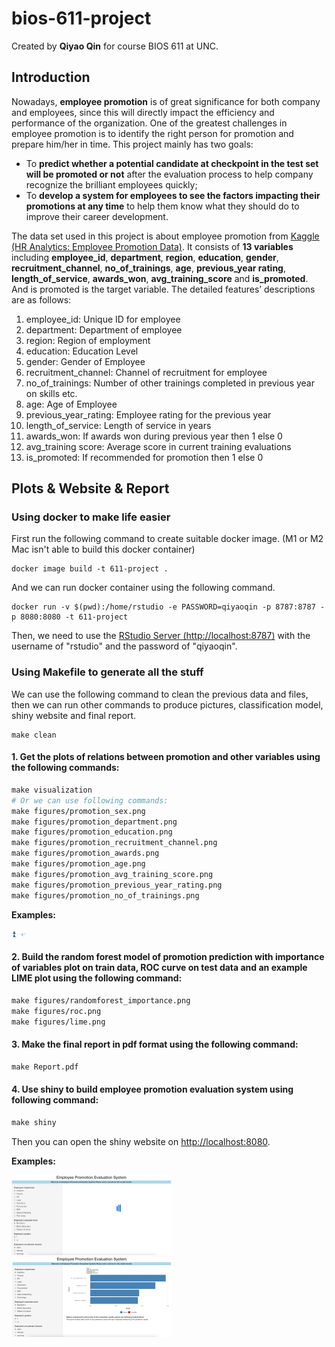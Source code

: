 # bios-611-project

Created by **Qiyao Qin** for course BIOS 611 at UNC.

## Introduction 

 Nowadays, **employee promotion** is of great significance for both company and employees, since this will directly impact the efficiency and performance of the organization. One of the greatest challenges in employee promotion is to identify the right person for promotion and prepare him/her in time. This project mainly has two goals:

* To **predict whether a potential candidate at checkpoint in the test set will be promoted or not** after the evaluation process to help company recognize the brilliant employees quickly;
* To **develop a system for employees to see the factors impacting their promotions at any time** to help them know what they should do to improve their career development.

The data set used in this project is about employee promotion from [Kaggle (HR Analytics: Employee Promotion Data)](https://www.kaggle.com/datasets/arashnic/hr-ana). It consists of **13 variables** including **employee_id**, **department**, **region**, **education**, **gender**, **recruitment_channel**, **no_of_trainings**, **age**, **previous_year rating**, **length_of_service**, **awards_won**, **avg_training_score** and **is_promoted**. And is promoted is the target variable. The detailed features’ descriptions are as follows:

1. employee_id: Unique ID for employee
2. department: Department of employee
3. region: Region of employment
4. education: Education Level
5. gender: Gender of Employee
6. recruitment_channel: Channel of recruitment for employee
7. no_of_trainings: Number of other trainings completed in previous year on skills etc.
8. age: Age of Employee
9. previous_year_rating: Employee rating for the previous year
10. length_of_service: Length of service in years
11. awards_won: If awards won during previous year then 1 else 0
12. avg_training score: Average score in current training evaluations
13. is_promoted: If recommended for promotion then 1 else 0

## Plots & Website & Report

### Using docker to make life easier

First run the following command to create suitable docker image. (M1 or M2 Mac isn't able to build this docker container)

```
docker image build -t 611-project .
```

And we can run docker container using the following command.

```
docker run -v $(pwd):/home/rstudio -e PASSWORD=qiyaoqin -p 8787:8787 -p 8080:8080 -t 611-project
```

Then, we need to use the [RStudio Server (http://localhost:8787)](http://localhost:8787) with the username of "rstudio" and the password of "qiyaoqin".

### Using Makefile to generate all the stuff

We can use the following command to clean the previous data and files, then we can run other commands to produce pictures, classification model, shiny website and final report.

```
make clean
```

#### 1. Get the plots of relations between promotion and other variables using the following commands:


```makefile
make visualization
# Or we can use following commands:
make figures/promotion_sex.png
make figures/promotion_department.png
make figures/promotion_education.png
make figures/promotion_recruitment_channel.png
make figures/promotion_awards.png
make figures/promotion_age.png
make figures/promotion_avg_training_score.png
make figures/promotion_previous_year_rating.png
make figures/promotion_no_of_trainings.png
```

**Examples:**

<img src="pics/promotion_age.png" alt="image-20211129161438136" style="zoom:1%;" />

<img src="pics/promotion_avg_training_score.png" alt="image-20211129161438136" style="zoom:1%;" />

#### 2. Build the random forest model of promotion prediction with importance of variables plot on train data, ROC curve on test data and an example LIME plot using the following command:

```makefile
make figures/randomforest_importance.png 
make figures/roc.png
make figures/lime.png
```

#### 3. Make the final report in pdf format using the following command:

```makefile
make Report.pdf
```

#### 4. Use shiny to build employee promotion evaluation system using following command:

```makefile
make shiny
```

Then you can open the shiny website on [http://localhost:8080](http://localhost:8080).

**Examples:**

<img src="pics/shiny1.png" alt="image-20211129161438136" style="zoom:25%;" />

<img src="pics/shiny2.png" alt="image-20211129161438136" style="zoom:25%;" />
